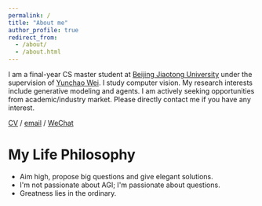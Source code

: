 ```yaml
---
permalink: /
title: "About me"
author_profile: true
redirect_from: 
  - /about/
  - /about.html
---
```

I am a final-year CS master student at [Beijing Jiaotong University](https://www.bjtu.edu.cn/) under the supervision of [Yunchao Wei](https://weiyc.github.io/). I study computer vision. My research interests include generative modeling and agents. I am actively seeking opportunities from academic/industry market. Please directly contact me if you have any interest.

<a href="../files/MyResume_En.pdf">CV</a> / <a href="mailto:sunjialong@bjtu.edu.cn">email</a> / <a href="../images/wechat.jpg">WeChat</a>

My Life Philosophy
======
- Aim high, propose big questions and give elegant solutions.
- I'm not passionate about AGI; I'm passionate about questions.
- Greatness lies in the ordinary.